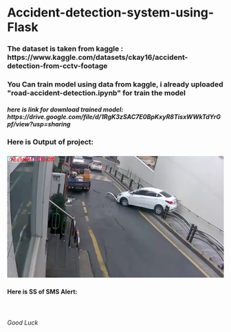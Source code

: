 # Accident-detection-system-using-Flask

<h3> The dataset is taken from kaggle :<br>https://www.kaggle.com/datasets/ckay16/accident-detection-from-cctv-footage</h3>

<h3>You Can train model using data from kaggle, i already uploaded "road-accident-detection.ipynb" for train the model </h3>
<h5> here is link for download trained model: <br>https://drive.google.com/file/d/1RgK3zSAC7E0BpKxyR8TisxWWkTdYrGpf/view?usp=sharing </h5>

<h3>Here is Output of project:<h3>
  <img src="https://github.com/keshavsoni01/Accident-detection-system-using-Flask/blob/main/static/results.jpg">
  <h4>Here is SS of SMS Alert: </h4>
  <img src="">
  
<h6>Good Luck</h6>
